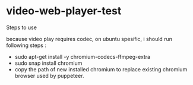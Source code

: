 # video-web-player-test

Steps to use

because video play requires codec, on ubuntu spesific, i should run following steps :

- sudo apt-get install -y chromium-codecs-ffmpeg-extra
- sudo snap install chromium
- copy the path of new installed chromium to replace existing chromium browser used by puppeteer. 
